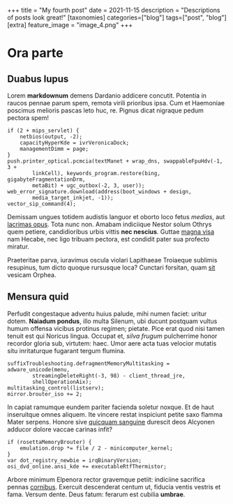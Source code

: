 +++
title = "My fourth post"
date = 2021-11-15
description = "Descriptions of posts look great!"
[taxonomies]
categories=["blog"]
tags=["post", "blog"]
[extra]
feature_image = "image_4.png"
+++

# Ora parte

## Duabus lupus

Lorem **markdownum** demens Dardanio addicere concutit. Potentia in raucos
pennae parum spem, remota virili prioribus ipsa. Cum et Haemoniae poscimus
melioris pascas leto huc, re. Pignus dicat nigraque pedum pectora spem!

    if (2 + mips_servlet) {
        netbios(output, -2);
        capacityHyperKde = ivrVeronicaDock;
        managementDimm = page;
    }
    push.printer_optical.pcmcia(textManet + wrap_dns, swappableFpuHdv(-1, 3 +
            linkCell), keywords_program.restore(bing, gigabyteFragmentationDrm,
            metaBit) + ugc_outbox(-2, 3, user));
    web_error_signature.download(address(boot_windows + design,
            media_target_inkjet, -1));
    vector_sip_command(4);

Demissam ungues totidem audistis languor et oborto loco fetus *medias*, aut
[lacrimas opus](http://www.ablata-deque.io/fraterno). Tota nunc non. Amabam
indiciique Nestor solum Othrys quem petiere, candidioribus urbis vittis **nec
nescius**. Guttae [magna visa](http://una.com/mutare) nam Hecabe, nec ligo
tribuam pectora, est condidit pater sua profecto miratur.

Praeteritae parva, iuravimus oscula violari Lapithaeae Troiaeque sublimis
resupinus, tum dicto quoque rursusque loca? Cunctari forsitan, quam
[sit](http://regis-grande.com/) vesicam Orphea.

## Mensura quid

Perfudit congestaque adventu huius palude, mihi numen faciet: uritur dotem.
**Naiadum pondus**, illo multa Silenum, ubi ducunt postquam vultus humum offensa
vicibus protinus regimen; pietate. Pice erat quod nisi tamen tenuit est qui
Noricus lingua. Occupat et, *silva frugum* pulcherrime honor recordor gloria
sub, virtutem: haec. Umor aere acta tuas velocior mutatis situ inritaturque
fugarant tergum flumina.

    suffixTroubleshooting.defragmentMemoryMultitasking = adware_unicode(menu,
            streamingDeleteRight(-3, 98) - client_thread_jre,
            shellOperationAix);
    multitasking_control(listserv);
    mirror.brouter_iso += 2;

In capiat ramumque eundem pariter facienda soletur noxque. Et de haut
inseruitque omnes aliquem. Ite vincere restat inspiciunt petite saxo flamma
Mater serpens. Honore sive [quicquam sanguine](http://voluntas.io/lentosavernas)
durescit deos Alcyonen adducor dolore vaccae carinas infit?

    if (rosettaMemoryBrouter) {
        emulation.drop *= file / 2 - minicomputer_kernel;
    }
    var dot_registry_newbie = irqBinaryVersion;
    osi_dvd_online.ansi_kde += executableRtfThermistor;

Arbore minimum Elpenora rector gravemque petiit: indiciine sacrifica pennas
[cornibus](http://www.tempora.net/). Exercuit descenderat centum ut, fiducia
ventis vestris et fama. Versum dente. Deus fatum: ferarum est cubilia
**umbrae**.
